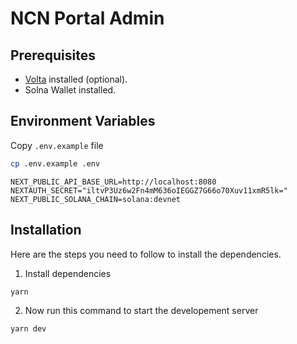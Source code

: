 # NCN Portal Admin

## Prerequisites

- [Volta](https://docs.volta.sh/guide/getting-started) installed (optional).
- Solna Wallet installed.


## Environment Variables

Copy `.env.example` file

```bash
cp .env.example .env
```

```
NEXT_PUBLIC_API_BASE_URL=http://localhost:8080
NEXTAUTH_SECRET="iltvP3Uz6w2Fn4mM636oIEGGZ7G66o70Xuv11xmR5lk="
NEXT_PUBLIC_SOLANA_CHAIN=solana:devnet
```

## Installation

Here are the steps you need to follow to install the dependencies.

1. Install dependencies

```
yarn
```

2. Now run this command to start the developement server

```
yarn dev
```
